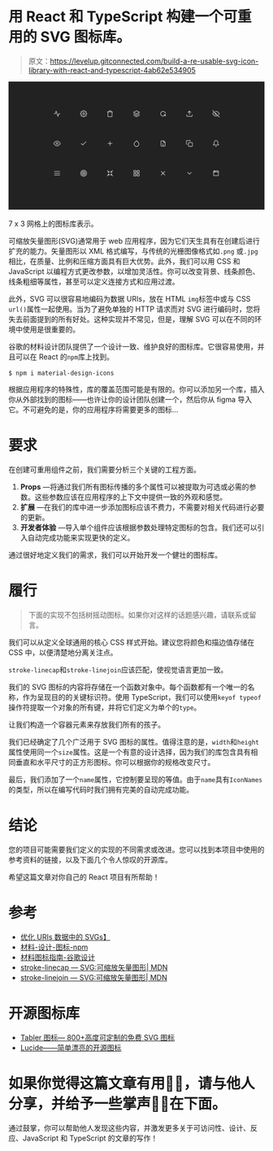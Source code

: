 # 用 React 和 TypeScript 构建一个可重用的 SVG 图标库。

> 原文：<https://levelup.gitconnected.com/build-a-re-usable-svg-icon-library-with-react-and-typescript-4ab62e534905>

![](img/65d0958c8dbec5ee9ee0207295785256.png)

7 x 3 网格上的图标库表示。

可缩放矢量图形(SVG)通常用于 web 应用程序，因为它们天生具有在创建后进行扩充的能力。矢量图形以 XML 格式编写，与传统的光栅图像格式如`.png` 或`.jpg`相比，在质量、比例和压缩方面具有巨大优势。此外，我们可以用 CSS 和 JavaScript 以编程方式更改参数，以增加灵活性。你可以改变背景、线条颜色、线条粗细等属性，甚至可以定义连接方式和应用过渡。

此外，SVG 可以很容易地编码为数据 URIs，放在 HTML `img`标签中或与 CSS `url()`属性一起使用。当为了避免单独的 HTTP 请求而对 SVG 进行编码时，您将失去前面提到的所有好处。这种实现并不常见，但是，理解 SVG 可以在不同的环境中使用是很重要的。

谷歌的材料设计团队提供了一个设计一致、维护良好的图标库。它很容易使用，并且可以在 React 的`npm`库上找到。

```
$ npm i material-design-icons
```

根据应用程序的特殊性，库的覆盖范围可能是有限的。你可以添加另一个库，插入你从外部找到的图标——也许让你的设计团队创建一个，然后你从 figma 导入它。不可避免的是，你的应用程序将需要更多的图标…

# 要求

在创建可重用组件之前，我们需要分析三个关键的工程方面。

1.  **Props** —将通过我们所有图标传播的多个属性可以被提取为可选或必需的参数。这些参数应该在应用程序的上下文中提供一致的外观和感觉。
2.  **扩展** —在我们的库中进一步添加图标应该不费力，不需要对相关代码进行必要的更新。
3.  **开发者体验** —导入单个组件应该根据参数处理特定图标的包含。我们还可以引入自动完成功能来实现更快的定义。

通过很好地定义我们的需求，我们可以开始开发一个健壮的图标库。

# 履行

> 下面的实现不包括树摇动图标。如果你对这样的话题感兴趣，请联系或留言。

我们可以从定义全球通用的核心 CSS 样式开始。建议您将颜色和描边值存储在 CSS 中，以便清楚地分离关注点。

`stroke-linecap`和`stroke-linejoin`应该匹配，使视觉语言更加一致。

我们的 SVG 图标的内容将存储在一个函数对象中。每个函数都有一个唯一的名称，作为呈现目的的关键标识符。使用 TypeScript，我们可以使用`keyof typeof`操作符提取一个对象的所有键，并将它们定义为单个的`type`。

让我们构造一个容器元素来存放我们所有的孩子。

我们已经确定了几个广泛用于 SVG 图标的属性。值得注意的是，`width`和`height`属性使用同一个`size`属性。这是一个有意的设计选择，因为我们的库包含具有相同垂直和水平尺寸的正方形图标。你可以根据你的规格改变尺寸。

最后，我们添加了一个`name`属性，它控制要呈现的等值。由于`name`具有`IconNames`的类型，所以在编写代码时我们拥有完美的自动完成功能。

# 结论

您的项目可能需要我们定义的实现的不同需求或改进。您可以找到本项目中使用的参考资料的链接，以及下面几个令人惊叹的开源库。

希望这篇文章对你自己的 React 项目有所帮助！

# 参考

*   [优化 URIs 数据中的 SVGs】](https://codepen.io/tigt/post/optimizing-svgs-in-data-uris)
*   [材料-设计-图标-npm](https://www.npmjs.com/package/material-design-icons)
*   [材料图标指南-谷歌设计](https://google.github.io/material-design-icons/)
*   [stroke-linecap — SVG:可缩放矢量图形| MDN](https://developer.mozilla.org/en-US/docs/Web/SVG/Attribute/stroke-linecap)
*   [stroke-linejoin — SVG:可缩放矢量图形| MDN](https://developer.mozilla.org/en-US/docs/Web/SVG/Attribute/stroke-linejoin)

# 开源图标库

*   [Tabler 图标— 800+高度可定制的免费 SVG 图标](https://tablericons.com)
*   [Lucide——简单漂亮的开源图标](https://lucide.dev)

# 如果你觉得这篇文章有用👍🏻，请与他人分享，并给予一些掌声👏🏻在下面。

通过鼓掌，你可以帮助他人发现这些内容，并激发更多关于可访问性、设计、反应、JavaScript 和 TypeScript 的文章的写作！